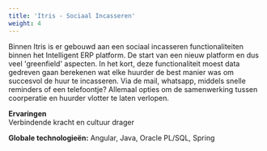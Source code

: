 ```yaml
---
title: 'Itris - Sociaal Incasseren'
weight: 4
---
```


Binnen Itris is er gebouwd aan een sociaal incasseren functionaliteiten binnen het Intelligent ERP platform. De start van 
een nieuw platform en dus veel 'greenfield' aspecten. In het kort, deze functionaliteit moest data gedreven gaan berekenen 
wat elke huurder de best manier was om succesvol de huur te incasseren. 
Via de mail, whatsapp, middels snelle reminders of een telefoontje? 
Allemaal opties om de samenwerking tussen coorperatie en huurder vlotter te laten verlopen.

**Ervaringen** \
Verbindende kracht en cultuur drager

**Globale technologieën:**
Angular, Java, Oracle PL/SQL, Spring 